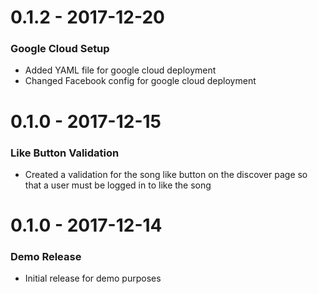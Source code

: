 # 0.1.2 - 2017-12-20
### Google Cloud Setup
- Added YAML file for google cloud deployment
- Changed Facebook config for google cloud deployment

# 0.1.0 - 2017-12-15
### Like Button Validation
- Created a validation for the song like button on the discover page so that a user must be logged in to like the song

# 0.1.0 - 2017-12-14
### Demo Release
- Initial release for demo purposes
